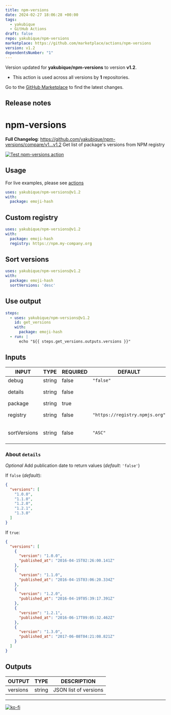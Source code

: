 ```yaml
---
title: npm-versions
date: 2024-02-27 18:06:28 +00:00
tags:
  - yakubique
  - GitHub Actions
draft: false
repo: yakubique/npm-versions
marketplace: https://github.com/marketplace/actions/npm-versions
version: v1.2
dependentsNumber: "1"
---
```



Version updated for **yakubique/npm-versions** to version **v1.2**.
- This action is used across all versions by **1** repositories.

Go to the [GitHub Marketplace](https://github.com/marketplace/actions/npm-versions) to find the latest changes.

## Release notes

# npm-versions

**Full Changelog**: https://github.com/yakubique/npm-versions/compare/v1...v1.2
Get list of package's versions from NPM registry

[![Test `npm-versions` action](https://github.com/yakubique/npm-versions/actions/workflows/test-myself.yaml/badge.svg)](https://github.com/yakubique/npm-versions/actions/workflows/test-myself.yaml)

## Usage

For live examples, please see [actions](https://github.com/yakubique/npm-versions/actions/workflows/test-myself.yaml)

```yaml
uses: yakubique/npm-versions@v1.2
with:
  package: emoji-hash
```

## Custom registry

```yaml
uses: yakubique/npm-versions@v1.2
with:
  package: emoji-hash
  registry: https://npm.my-company.org
```

## Sort versions

```yaml
uses: yakubique/npm-versions@v1.2
with:
  package: emoji-hash
  sortVersions: 'desc'
```

## Use output

```yaml
steps:
  - uses: yakubique/npm-versions@v1.2
    id: get_versions
    with:
      package: emoji-hash
  - run: |
      echo "${{ steps.get_versions.outputs.versions }}"
```

## Inputs

<!-- AUTO-DOC-INPUT:START - Do not remove or modify this section -->

|    INPUT     |  TYPE  | REQUIRED |            DEFAULT             |                               DESCRIPTION                               |
|--------------|--------|----------|--------------------------------|-------------------------------------------------------------------------|
|    debug     | string |  false   |           `"false"`            |                                Be verbal                                |
|   details    | string |  false   |                                |                  Add publication date to return values                  |
|   package    | string |   true   |                                |                           Name of NPM package                           |
|   registry   | string |  false   | `"https://registry.npmjs.org"` |          Registry URL (default: "https://registry.npmjs.org")           |
| sortVersions | string |  false   |            `"ASC"`             | Sort versions by publication date ["ASC", <br>"DESC"] (default :"ASC")  |

<!-- AUTO-DOC-INPUT:END -->


### About `details`

_Optional_ Add publication date to return values (_default_: `'false'`)

If `false` (_default_):

```json
{
  "versions": [
    "1.0.0",
    "1.1.0",
    "1.2.0",
    "1.2.1",
    "1.3.0"
  ]
}
```

If `true`:

```json
{
  "versions": [
    {
      "version": "1.0.0",
      "published_at": "2016-04-15T02:26:00.141Z"
    },
    {
      "version": "1.1.0",
      "published_at": "2016-04-15T03:06:20.334Z"
    },
    {
      "version": "1.2.0",
      "published_at": "2016-04-19T05:39:17.391Z"
    },
    {
      "version": "1.2.1",
      "published_at": "2016-06-17T09:05:32.462Z"
    },
    {
      "version": "1.3.0",
      "published_at": "2017-06-08T04:21:08.821Z"
    }
  ]
}
```

## Outputs

<!-- AUTO-DOC-OUTPUT:START - Do not remove or modify this section -->

|  OUTPUT  |  TYPE  |      DESCRIPTION      |
|----------|--------|-----------------------|
| versions | string | JSON list of versions |

<!-- AUTO-DOC-OUTPUT:END -->


----

[![ko-fi](https://ko-fi.com/img/githubbutton_sm.svg)](https://ko-fi.com/S6S1UZ9P7)

